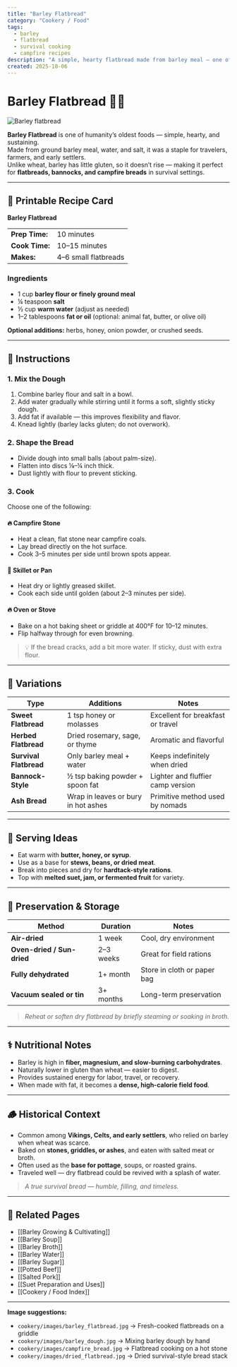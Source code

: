 ```yaml
---
title: "Barley Flatbread"
category: "Cookery / Food"
tags:
  - barley
  - flatbread
  - survival cooking
  - campfire recipes
description: "A simple, hearty flatbread made from barley meal — one of the oldest survival breads in history."
created: 2025-10-06
---
```

# Barley Flatbread 🍞🌾

![Barley flatbread](cookery/images/barley_flatbread.jpg)

**Barley Flatbread** is one of humanity’s oldest foods — simple, hearty, and sustaining.  
Made from ground barley meal, water, and salt, it was a staple for travelers, farmers, and early settlers.  
Unlike wheat, barley has little gluten, so it doesn’t rise — making it perfect for **flatbreads, bannocks, and campfire breads** in survival settings.

---

## 🧾 Printable Recipe Card

**Barley Flatbread**

| | |
|--|--|
| **Prep Time:** | 10 minutes |
| **Cook Time:** | 10–15 minutes |
| **Makes:** | 4–6 small flatbreads |

### Ingredients
- 1 cup **barley flour or finely ground meal**  
- ¼ teaspoon **salt**  
- ½ cup **warm water** (adjust as needed)  
- 1–2 tablespoons **fat or oil** (optional: animal fat, butter, or olive oil)  

**Optional additions:** herbs, honey, onion powder, or crushed seeds.

---

## 🥣 Instructions

### 1. Mix the Dough
1. Combine barley flour and salt in a bowl.  
2. Add water gradually while stirring until it forms a soft, slightly sticky dough.  
3. Add fat if available — this improves flexibility and flavor.  
4. Knead lightly (barley lacks gluten; do not overwork).

### 2. Shape the Bread
- Divide dough into small balls (about palm-size).  
- Flatten into discs ⅛–¼ inch thick.  
- Dust lightly with flour to prevent sticking.

### 3. Cook
Choose one of the following:

#### 🔥 Campfire Stone
- Heat a clean, flat stone near campfire coals.  
- Lay bread directly on the hot surface.  
- Cook 3–5 minutes per side until brown spots appear.

#### 🍳 Skillet or Pan
- Heat dry or lightly greased skillet.  
- Cook each side until golden (about 2–3 minutes per side).  

#### 🔥 Oven or Stove
- Bake on a hot baking sheet or griddle at 400°F for 10–12 minutes.  
- Flip halfway through for even browning.

> 💡 If the bread cracks, add a bit more water. If sticky, dust with extra flour.

---

## 🌿 Variations

| Type | Additions | Notes |
|------|------------|-------|
| **Sweet Flatbread** | 1 tsp honey or molasses | Excellent for breakfast or travel |
| **Herbed Flatbread** | Dried rosemary, sage, or thyme | Aromatic and flavorful |
| **Survival Flatbread** | Only barley meal + water | Keeps indefinitely when dried |
| **Bannock-Style** | ½ tsp baking powder + spoon fat | Lighter and fluffier camp version |
| **Ash Bread** | Wrap in leaves or bury in hot ashes | Primitive method used by nomads |

---

## 🍴 Serving Ideas

- Eat warm with **butter, honey, or syrup**.  
- Use as a base for **stews, beans, or dried meat**.  
- Break into pieces and dry for **hardtack-style rations**.  
- Top with **melted suet, jam, or fermented fruit** for variety.  

---

## 🧂 Preservation & Storage

| Method | Duration | Notes |
|--------|-----------|-------|
| **Air-dried** | 1 week | Cool, dry environment |
| **Oven-dried / Sun-dried** | 2–3 weeks | Great for field rations |
| **Fully dehydrated** | 1+ month | Store in cloth or paper bag |
| **Vacuum sealed or tin** | 3+ months | Long-term preservation |

> *Reheat or soften dry flatbread by briefly steaming or soaking in broth.*

---

## ⚕️ Nutritional Notes

- Barley is high in **fiber, magnesium, and slow-burning carbohydrates**.  
- Naturally lower in gluten than wheat — easier to digest.  
- Provides sustained energy for labor, travel, or recovery.  
- When made with fat, it becomes a **dense, high-calorie field food**.

---

## 🪵 Historical Context

- Common among **Vikings, Celts, and early settlers**, who relied on barley when wheat was scarce.  
- Baked on **stones, griddles, or ashes**, and eaten with salted meat or broth.  
- Often used as the **base for pottage**, soups, or roasted grains.  
- Traveled well — dry flatbread could be revived with a splash of water.

> *A true survival bread — humble, filling, and timeless.*

---

## 🔗 Related Pages
- [[Barley Growing & Cultivating]]  
- [[Barley Soup]]  
- [[Barley Broth]]  
- [[Barley Water]]  
- [[Barley Sugar]]  
- [[Potted Beef]]  
- [[Salted Pork]]  
- [[Suet Preparation and Uses]]  
- [[Cookery / Food Index]]

---

**Image suggestions:**
- `cookery/images/barley_flatbread.jpg` → Fresh-cooked flatbreads on a griddle  
- `cookery/images/barley_dough.jpg` → Mixing barley dough by hand  
- `cookery/images/campfire_bread.jpg` → Flatbread cooking on a hot stone  
- `cookery/images/dried_flatbread.jpg` → Dried survival-style bread stack
